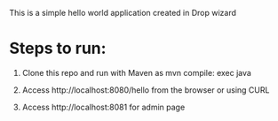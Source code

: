 This is a simple hello world application created in Drop wizard


Steps to run:
============

1. Clone this repo and run with Maven as mvn compile: exec java 

2. Access http://localhost:8080/hello from the browser or using CURL

3. Access http://localhost:8081 for admin page



